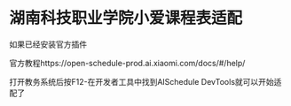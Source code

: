 # 湖南科技职业学院小爱课程表适配

如果已经安装官方插件<br>

官方教程https://open-schedule-prod.ai.xiaomi.com/docs/#/help/ <br>

打开教务系统后按F12-在开发者工具中找到AISchedule DevTools就可以开始适配了

